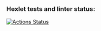 ### Hexlet tests and linter status:
[![Actions Status](https://github.com/kirGul52/js-web-development-project-lvl4/workflows/hexlet-check/badge.svg)](https://github.com/kirGul52/js-web-development-project-lvl4/actions)